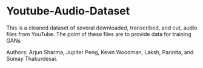 # Youtube-Audio-Dataset
This is a cleaned dataset of several downloaded, transcribed, and cut, audio files from YouTube. The point of these files are to provide data for training GANs

Authors: Arjun Sharma, Jupiter Peng, Kevin Woodman, Laksh, Parinita, and Sumay Thakurdesai.
